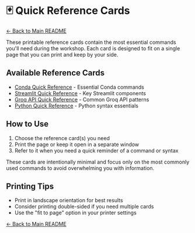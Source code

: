 # 🃏 Quick Reference Cards

[← Back to Main README](../README.md)

These printable reference cards contain the most essential commands you'll need during the workshop. Each card is designed to fit on a single page that you can print and keep by your side.

## Available Reference Cards

- [Conda Quick Reference](conda-quickref.md) - Essential Conda commands
- [Streamlit Quick Reference](streamlit-quickref.md) - Key Streamlit components
- [Groq API Quick Reference](groq-quickref.md) - Common Groq API patterns
- [Python Quick Reference](python-quickref.md) - Python syntax essentials

## How to Use

1. Choose the reference card(s) you need
2. Print the page or keep it open in a separate window
3. Refer to it when you need a quick reminder of a command or syntax

These cards are intentionally minimal and focus only on the most commonly used commands to avoid overwhelming you with information.

## Printing Tips

- Print in landscape orientation for best results
- Consider printing double-sided if you need multiple cards
- Use the "fit to page" option in your printer settings

[← Back to Main README](../README.md)